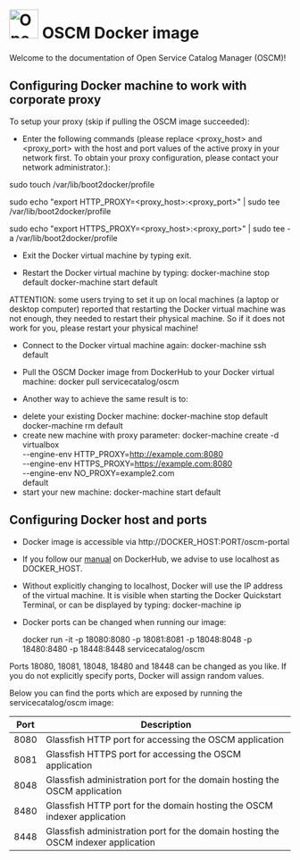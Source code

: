 <p align="center"><h1><img height="52" src="https://avatars0.githubusercontent.com/u/14330878" alt="Open Service Catalog Manager"/>&nbsp;OSCM Docker image</h1></p> 

Welcome to the documentation of Open Service Catalog Manager (OSCM)!

## Configuring Docker machine to work with corporate proxy
To setup your proxy (skip if pulling the OSCM image succeeded):

* Enter the following commands (please replace <proxy_host> and <proxy_port> with the host and port values of the active proxy in your network first. To obtain your proxy configuration, please contact your network administrator.):

sudo touch /var/lib/boot2docker/profile

sudo echo "export HTTP_PROXY=<proxy_host>:<proxy_port>" | sudo tee /var/lib/boot2docker/profile

sudo echo "export HTTPS_PROXY=<proxy_host>:<proxy_port>" | sudo tee -a /var/lib/boot2docker/profile

* Exit the Docker virtual machine by typing exit.

* Restart the Docker virtual machine by typing:
docker-machine stop default
docker-machine start default

ATTENTION: some users trying to set it up on local machines (a laptop or desktop computer) reported that restarting the Docker virtual machine was not enough, they needed to restart their physical machine. So if it does not work for you, please restart your physical machine!

* Connect to the Docker virtual machine again:
docker-machine ssh default

* Pull the OSCM Docker image from DockerHub to your Docker virtual machine:
docker pull servicecatalog/oscm

* Another way to achieve the same result is to: 
 - delete your existing Docker machine:
	docker-machine stop default
	docker-machine rm default
 - create new machine with proxy parameter:
	docker-machine create -d virtualbox \
    --engine-env HTTP_PROXY=http://example.com:8080 \
    --engine-env HTTPS_PROXY=https://example.com:8080 \
    --engine-env NO_PROXY=example2.com \
    default
 - start your new machine:
	docker-machine start default

## Configuring Docker host and ports

* Docker image is accessible via http://DOCKER_HOST:PORT/oscm-portal

* If you follow our [manual](https://hub.docker.com/r/servicecatalog/oscm/) on DockerHub, we advise to use localhost as DOCKER_HOST.

* Without explicitly changing to localhost, Docker will use the IP address of the virtual machine. 
It is visible when starting the Docker Quickstart Terminal, or can be displayed by typing:
docker-machine ip <machine name>
  
* Docker ports can be changed when running our image:

	docker run -it -p 18080:8080 -p 18081:8081 -p 18048:8048 -p 18480:8480 -p 18448:8448 servicecatalog/oscm
	
Ports 18080, 18081, 18048, 18480 and 18448 can be changed as you like. If you do not explicitly specify ports, Docker will assign random values.
	
Below you can find the ports which are exposed by running the servicecatalog/oscm image:

Port | Description
------------ | -------------
8080 | Glassfish HTTP port for accessing the OSCM application 
8081 | Glassfish HTTPS port for accessing the OSCM application 
8048 | Glassfish administration port for the domain hosting the OSCM application 
8480 | Glassfish HTTP port for the domain hosting the OSCM indexer application 
8448 | Glassfish administration port for the domain hosting the OSCM indexer application
